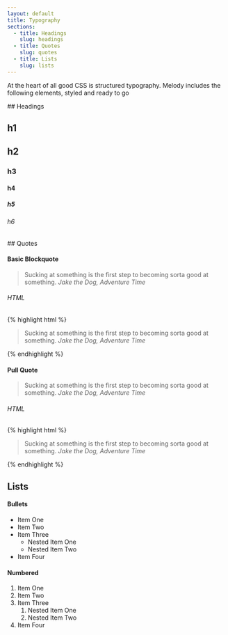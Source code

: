 ```yaml
---
layout: default
title: Typography
sections:
  - title: Headings
    slug: headings
  - title: Quotes
    slug: quotes
  - title: Lists
    slug: lists
---
```


At the heart of all good CSS is structured typography. Melody includes the following elements, styled and ready to go

<section class="doc-section headings" id="headings">
## Headings

# h1

## h2

### h3

#### h4

##### h5

###### h6
</section>

<section class="doc-section quotes" id="quotes">
## Quotes

#### Basic Blockquote

> Sucking at something is the first step to becoming sorta good at something.
  <cite>Jake the Dog, Adventure Time</cite>

<div class="split-code">

  <h6>HTML</h6>
{% highlight html %}
<blockquote>
  <p>
    Sucking at something is the first step to becoming sorta good at something.
    <cite>Jake the Dog, Adventure Time</cite>
  </p>
</blockquote>
{% endhighlight %}

</div>

#### Pull Quote

<blockquote class="pull">
  <p>
    Sucking at something is the first step to becoming sorta good at something.
    <cite>Jake the Dog, Adventure Time</cite>
  </p>
</blockquote>

<div class="split-code">

  <h6>HTML</h6>
{% highlight html %}
<blockquote class="pull">
  <p>
    Sucking at something is the first step to becoming sorta good at something.
    <cite>Jake the Dog, Adventure Time</cite>
  </p>
</blockquote>
{% endhighlight %}

</div>
</section>

<section class="doc-section lists" id="lists">

## Lists

#### Bullets

* Item One
* Item Two
* Item Three
    * Nested Item One
    * Nested Item Two
* Item Four

#### Numbered

1. Item One
2. Item Two
3. Item Three
    1. Nested Item One
    2. Nested Item Two
4. Item Four

</section>
